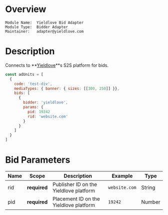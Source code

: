 # Overview

```
Module Name:  Yieldlove Bid Adapter
Module Type:  Bidder Adapter
Maintainer:   adapter@yieldlove.com
```


# Description

Connects to **[Yieldlove](https://www.yieldlove.com/)**s S2S platform for bids.

```js
const adUnits = [
  {
    code: 'test-div',
    mediaTypes: { banner: { sizes: [[300, 250]] }},
    bids: [
      {
        bidder: 'yieldlove',
        params: {
          pid: 19242
          rid: 'website.com'
        }
      }
    ]
  }
]
```


# Bid Parameters

| Name          | Scope        | Description                                             | Example                    | Type         |
|---------------|--------------|---------------------------------------------------------|----------------------------|--------------|
| rid           | **required** | Publisher ID on the Yieldlove platform                  | `website.com`              | String       |
| pid           | **required** | Placement ID on the Yieldlove platform                  | `19242`                    | Number       |
